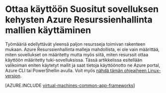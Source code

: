<properties
   pageTitle="Suositut sovelluksen kehysten käyttöön | Microsoft Azure"
   description="Luo Suositut sovelluksen kehysten Windows ja Linux VMs Azure Resurssienhallinta mallien avulla, asenna Active Directory, Docker ja monista muista."
   services="virtual-machines-windows"
   documentationCenter="virtual-machines"
   authors="squillace"
   manager="timlt"
   editor=""
   tags="azure-resource-manager" />

<tags
   ms.service="virtual-machines-windows"
   ms.devlang="na"
   ms.topic="article"
   ms.tgt_pltfrm="vm-windows"
   ms.workload="infrastructure"
   ms.date="08/29/2016"
   ms.author="rasquill"/>

# <a name="deploy-popular-application-frameworks-using-azure-resource-manager-templates"></a>Ottaa käyttöön Suositut sovelluksen kehysten Azure Resurssienhallinta mallien käyttäminen

Työmääriä edellyttävät yleensä paljon resursseja toimivan rakenteen mukaan. Azure Resurssienhallinta malleja mahdollista, ei ole vain määrittää, miten sovellukset on määritetty mutta myös siitä, miten resurssit ottaa käyttöön määritetty tuki-sovelluksissa. Tässä artikkelissa esitellään valikoiman eniten käytetyt mallit ja saat tietoja käyttöönotto ne Azure portal, Azure CLI tai PowerShellin avulla. Voit myös [nähdä tämän ohjeaiheen Linux-version](virtual-machines-linux-app-frameworks.md).

[AZURE.INCLUDE [virtual-machines-common-app-frameworks](../../includes/virtual-machines-common-app-frameworks.md)]
